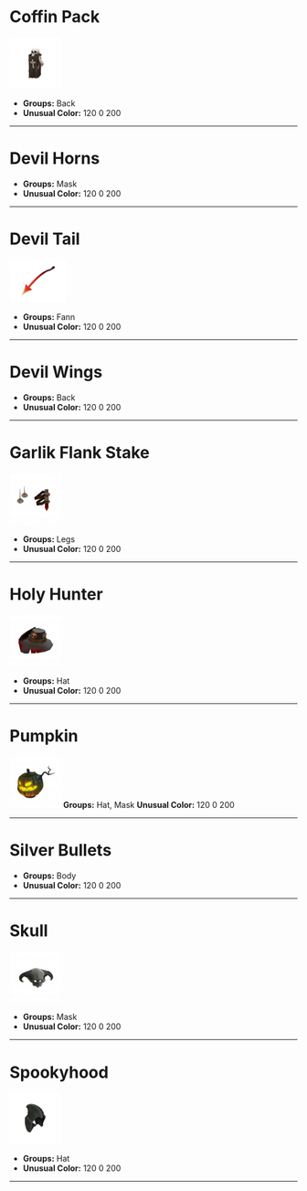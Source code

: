 # Coffin Pack
![](../../images/cosmetics/coffin-pack.png)
- **Groups:** Back
- **Unusual Color:** 120 0 200

---

# Devil Horns
- **Groups:** Mask 
- **Unusual Color:** 120 0 200

---

# Devil Tail
![](../../images/cosmetics/devil-tail.png)
- **Groups:** Fann
- **Unusual Color:** 120 0 200

---

# Devil Wings
- **Groups:** Back 
- **Unusual Color:** 120 0 200

---

# Garlik Flank Stake
![](../../images/cosmetics/garlic-flank-stake.png)
- **Groups:** Legs 
- **Unusual Color:** 120 0 200

---

# Holy Hunter
![](../../images/cosmetics/holy-hunter.png)
- **Groups:** Hat 
- **Unusual Color:** 120 0 200

---

# Pumpkin
![](../../images/cosmetics/pumpkin.png)
**Groups:** Hat, Mask 
**Unusual Color:** 120 0 200

---

# Silver Bullets
- **Groups:** Body
- **Unusual Color:** 120 0 200

---

# Skull
![](../../images/cosmetics/skull.png)
- **Groups:** Mask
- **Unusual Color:** 120 0 200

---

# Spookyhood
![](../../images/cosmetics/spookyhood.png)
- **Groups:** Hat
- **Unusual Color:** 120 0 200

---
